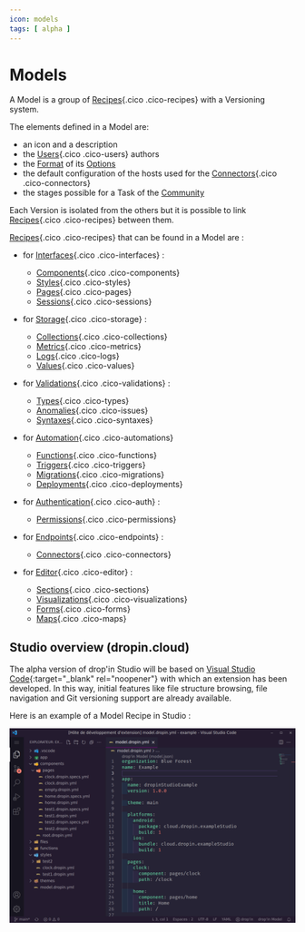 ```yaml
---
icon: models
tags: [ alpha ]
---
```

# Models

A Model is a group of [Recipes](/concepts/catalog/recipes/){.cico .cico-recipes} with a Versioning system.

The elements defined in a Model are:

- an icon and a description
- the [Users](/concepts/owners/users/){.cico .cico-users} authors
- the [Format](/concepts/recipes/formats/) of its [Options](/concepts/recipes/options/)
- the default configuration of the hosts used for the [Connectors](/concepts/endpoints/connectors/){.cico .cico-connectors}
- the stages possible for a Task of the [Community](/cloud/#community)

Each Version is isolated from the others but it is possible to link [Recipes](/concepts/catalog/recipes/){.cico .cico-recipes} between them.

[Recipes](/concepts/catalog/recipes/){.cico .cico-recipes} that can be found in a Model are :

- for [Interfaces](/concepts/interfaces/){.cico .cico-interfaces} :
    - [Components](/concepts/interfaces/components/){.cico .cico-components}
    - [Styles](/concepts/interfaces/styles/){.cico .cico-styles}
    - [Pages](/concepts/interfaces/pages/){.cico .cico-pages}
    - [Sessions](/concepts/interfaces/sessions/){.cico .cico-sessions}

- for [Storage](/concepts/storage/){.cico .cico-storage} :
    - [Collections](/concepts/storage/collections/){.cico .cico-collections}
    - [Metrics](/concepts/storage/metrics/){.cico .cico-metrics}
    - [Logs](/concepts/storage/logs/){.cico .cico-logs}
    - [Values](/concepts/storage/values/){.cico .cico-values}

- for [Validations](/concepts/validations/){.cico .cico-validations} :
    - [Types](/concepts/validations/types/){.cico .cico-types}
    - [Anomalies](/concepts/validations/issues/){.cico .cico-issues}
    - [Syntaxes](/concepts/validations/syntaxes/){.cico .cico-syntaxes}

- for [Automation](/concepts/automations/){.cico .cico-automations}
    - [Functions](/concepts/automations/functions/){.cico .cico-functions}
    - [Triggers](/concepts/automations/triggers/){.cico .cico-triggers}
    - [Migrations](/concepts/automations/migrations/){.cico .cico-migrations}
    - [Deployments](/concepts/automations/deployments/){.cico .cico-deployments}

- for [Authentication](/concepts/auth/){.cico .cico-auth} :
    - [Permissions](/concepts/auth/permissions/){.cico .cico-permissions}

- for [Endpoints](/concepts/endpoints/){.cico .cico-endpoints} :
    - [Connectors](/concepts/endpoints/connectors/){.cico .cico-connectors}

- for [Editor](/concepts/editor/){.cico .cico-editor} :
    - [Sections](/concepts/editor/sections/){.cico .cico-sections}
    - [Visualizations](/concepts/editor/visualizations/){.cico .cico-visualizations}
    - [Forms](/concepts/editor/forms/){.cico .cico-forms}
    - [Maps](/concepts/editor/maps/){.cico .cico-maps}


## Studio overview (dropin.cloud)

The alpha version of drop'in Studio will be based on [Visual Studio Code](https://code.visualstudio.com/){:target="_blank" rel="noopener"} with which an extension has been developed. In this way, initial features like file structure browsing, file navigation and Git versioning support are already available.

Here is an example of a Model Recipe in Studio :

![](/assets/studio/model.png)
